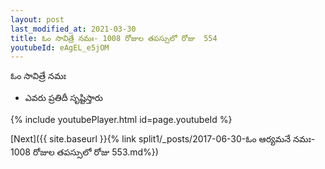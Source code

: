 ```yaml
---
layout: post
last_modified_at: 2021-03-30
title: ఓం సావిత్రే నమః- 1008 రోజుల తపస్సులో రోజు  554
youtubeId: eAgEL_e5jOM
---
```

 
 
 ఓం సావిత్రే నమః  
 
 -  ఎవరు ప్రతిదీ సృష్టిస్తారు 
 
  
 
  
 
 
 
 
 
 


{% include youtubePlayer.html id=page.youtubeId %}
 
[Next]({{ site.baseurl }}{% link  split1/_posts/2017-06-30-ఓం ఆర్యమనే నమః- 1008 రోజుల తపస్సులో రోజు  553.md%})
 
